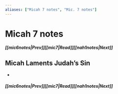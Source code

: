 ```yaml
---
aliases: ["Micah 7 notes", "Mic. 7 notes"]
---
```

# Micah 7 notes
##### <span class=arrow-left></span>[[mic6notes|Prev]]<span class=navigation-separator></span>[[mic7|Read]]<span class=navigation-separator></span>[[nah1notes|Next]]<span class=arrow-right></span>
## Micah Laments Judah’s Sin
- 
##### <span class=arrow-left></span>[[mic6notes|Prev]]<span class=navigation-separator></span>[[mic7|Read]]<span class=navigation-separator></span>[[nah1notes|Next]]<span class=arrow-right></span>